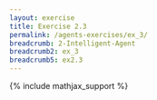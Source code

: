 ```yaml
---
layout: exercise
title: Exercise 2.3
permalink: /agents-exercises/ex_3/
breadcrumb: 2-Intelligent-Agent
breadcrumb2: ex_3
breadcrumb5: ex2.3
---
```


{% include mathjax_support %}

